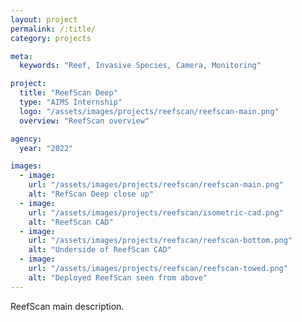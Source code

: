 ```yaml
---
layout: project
permalink: /:title/
category: projects

meta:
  keywords: "Reef, Invasive Species, Camera, Monitoring"

project:
  title: "ReefScan Deep"
  type: "AIMS Internship"
  logo: "/assets/images/projects/reefscan/reefscan-main.png"
  overview: "ReefScan overview"

agency:
  year: "2022"

images:
  - image:
    url: "/assets/images/projects/reefscan/reefscan-main.png"
    alt: "RefScan Deep close up"
  - image:
    url: "/assets/images/projects/reefscan/isometric-cad.png"
    alt: "ReefScan CAD"
  - image:
    url: "/assets/images/projects/reefscan/reefscan-bottom.png"
    alt: "Underside of ReefScan CAD"
  - image:
    url: "/assets/images/projects/reefscan/reefscan-towed.png"
    alt: "Deployed ReefScan seen from above"
---
```

<p>ReefScan main description.</p>
